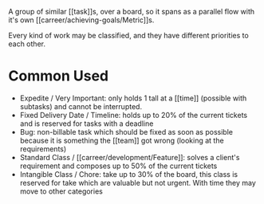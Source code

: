 A group of similar [[task]]s, over a board, so it spans as a parallel flow with it's own [[carreer/achieving-goals/Metric]]s.

Every kind of work may be classified, and they have different priorities to each other.

# Common Used

- Expedite / Very Important: only holds 1 tall at a [[time]] (possible with subtasks) and cannot be interrupted.
- Fixed Delivery Date / Timeline: holds up to 20% of the current tickets and is reserved for tasks with a deadline
- Bug: non-billable task which should be fixed as soon as possible because it is something the [[team]] got wrong (looking at the requirements)
- Standard Class / [[carreer/development/Feature]]: solves a client's requirement and composes up to 50% of the current tickets
- Intangible Class / Chore: take up to 30% of the board, this class is reserved for take which are valuable but not urgent. With time they may move to other categories